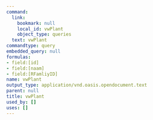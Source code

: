 ```yaml
---
command:
  link:
    bookmark: null
    local_id: vwPlant
    object_type: queries
  text: vwPlant
commandtype: query
embedded_query: null
formulas:
- field:[id]
- field:[naam]
- field:[RFamliyID]
name: vwPlant
output_type: application/vnd.oasis.opendocument.text
parent: null
title: vwPlant
used_by: []
uses: []
---
```

